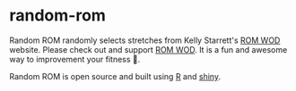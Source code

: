 # random-rom

Random ROM randomly selects stretches from Kelly Starrett's [ROM WOD](https://romwod.com/app/poses) website. Please check out and support [ROM WOD](https://romwod.com). It is a fun and awesome way to improvement your fitness 💪.

Random ROM is open source and built using [R](https://www.r-project.org/) and [shiny](https://shiny.rstudio.com/).